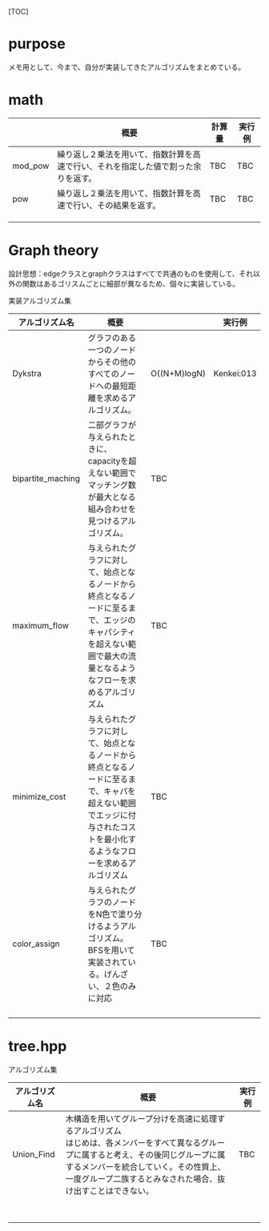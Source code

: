 [TOC]

# purpose

メモ用として、今まで、自分が実装してきたアルゴリズムをまとめている。



# math 



|         | 概要                                                         | 計算量 | 実行例 |
| ------- | ------------------------------------------------------------ | ------ | ------ |
| mod_pow | 繰り返し２乗法を用いて、指数計算を高速で行い、それを指定した値で割った余りを返す。 | TBC    | TBC    |
| pow     | 繰り返し２乗法を用いて、指数計算を高速で行い、その結果を返す。 | TBC    | TBC    |
|         |                                                              |        |        |
|         |                                                              |        |        |
|         |                                                              |        |        |



# Graph theory

設計思想：edgeクラスとgraphクラスはすべてで共通のものを使用して、それ以外の関数はあるゴリスムごとに細部が異なるため、個々に実装している。



実装アルゴリズム集

| アルゴリズム名    | 概要                                                         |              | 実行例     |
| ----------------- | ------------------------------------------------------------ | ------------ | ---------- |
| Dykstra           | グラフのある一つのノードからその他のすべてのノードへの最短距離を求めるアルゴリズム。 | O((N+M)logN) | Kenkei:013 |
| bipartite_maching | 二部グラフが与えられたときに、capacityを超えない範囲でマッチング数が最大となる組み合わせを見つけるアルゴリズム。 | TBC          |            |
| maximum_flow      | 与えられたグラフに対して、始点となるノードから終点となるノードに至るまで、エッジのキャパシティを超えない範囲で最大の流量となるようなフローを求めるアルゴリズム | TBC          |            |
| minimize_cost     | 与えられたグラフに対して、始点となるノードから終点となるノードに至るまで、キャパを超えない範囲でエッジに付与されたコストを最小化するようなフローを求めるアルゴリズム | TBC          |            |
| color_assign      | 与えられたグラフのノードをN色で塗り分けるようアルゴリズム。BFSを用いて実装されている。げんざい、２色のみに対応 | TBC          |            |
|                   |                                                              |              |            |
|                   |                                                              |              |            |
|                   |                                                              |              |            |
|                   |                                                              |              |            |

# tree.hpp



アルゴリズム集

| アルゴリズム名 | 概要                                                         | 実行例 |
| -------------- | ------------------------------------------------------------ | ------ |
| Union_Find     | 木構造を用いてグループ分けを高速に処理するアルゴリズム<br />はじめは、各メンバーをすべて異なるグループに属すると考え、その後同じグループに属するメンバーを統合していく。その性質上、一度グループ二族するとみなされた場合、抜け出すことはできない。 | TBC    |
|                |                                                              |        |
|                |                                                              |        |
|                |                                                              |        |
|                |                                                              |        |
|                |                                                              |        |
|                |                                                              |        |
|                |                                                              |        |
|                |                                                              |        |
